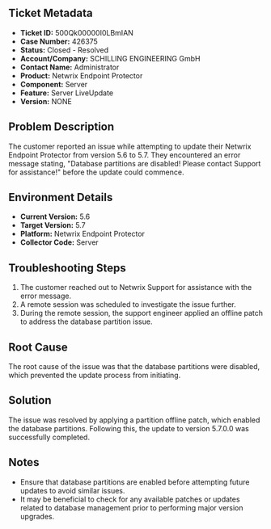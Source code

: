 ## Ticket Metadata
- **Ticket ID:** 500Qk00000I0LBmIAN
- **Case Number:** 426375
- **Status:** Closed - Resolved
- **Account/Company:** SCHILLING ENGINEERING GmbH
- **Contact Name:** Administrator
- **Product:** Netwrix Endpoint Protector
- **Component:** Server
- **Feature:** Server LiveUpdate
- **Version:** NONE

## Problem Description
The customer reported an issue while attempting to update their Netwrix Endpoint Protector from version 5.6 to 5.7. They encountered an error message stating, "Database partitions are disabled! Please contact Support for assistance!" before the update could commence.

## Environment Details
- **Current Version:** 5.6
- **Target Version:** 5.7
- **Platform:** Netwrix Endpoint Protector
- **Collector Code:** Server

## Troubleshooting Steps
1. The customer reached out to Netwrix Support for assistance with the error message.
2. A remote session was scheduled to investigate the issue further.
3. During the remote session, the support engineer applied an offline patch to address the database partition issue.

## Root Cause
The root cause of the issue was that the database partitions were disabled, which prevented the update process from initiating.

## Solution
The issue was resolved by applying a partition offline patch, which enabled the database partitions. Following this, the update to version 5.7.0.0 was successfully completed.

## Notes
- Ensure that database partitions are enabled before attempting future updates to avoid similar issues.
- It may be beneficial to check for any available patches or updates related to database management prior to performing major version upgrades.